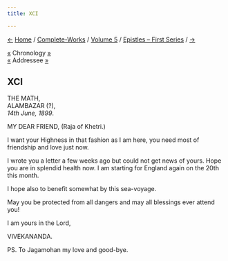 ```yaml
---
title: XCI

---
```

<div>

[←](090_joe.htm) [Home](../../../index.htm) /
[Complete-Works](../../complete_works.htm) / [Volume
5](../volume_5_contents.htm) / [Epistles – First
Series](epistles_first_series_contents.htm) / [→](092_.htm)

  

[«](../../volume_9/letters_fifth_series/138_christina.htm) Chronology
[»](../../volume_9/letters_fifth_series/139_miss_macleod.htm)  
[«](../../volume_9/letters_fifth_series/129_your_highness.htm) Addressee
[»](../../volume_9/letters_fifth_series/190_your_highness.htm)

## XCI

THE MATH,  
ALAMBAZAR (?),  
*14th June, 1899*.

MY DEAR FRIEND, (Raja of Khetri.)

I want your Highness in that fashion as I am here, you need most of
friendship and love just now.

I wrote you a letter a few weeks ago but could not get news of yours.
Hope you are in splendid health now. I am starting for England again on
the 20th this month.

I hope also to benefit somewhat by this sea-voyage.

May you be protected from all dangers and may all blessings ever attend
you!

I am yours in the Lord,

VIVEKANANDA.

PS. To Jagamohan my love and good-bye.

</div>
